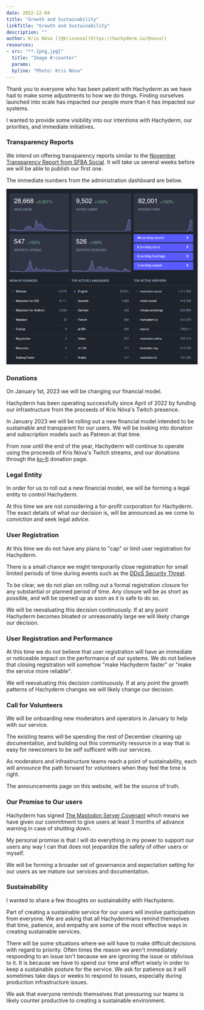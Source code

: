 ```yaml
---
date: 2022-12-04
title: "Growth and Sustainability"
linkTitle: "Growth and Sustainability"
description: ""
author: Kris Nóva ([@krisnova](https://hachyderm.io/@nova))
resources:
- src: "**.{png,jpg}"
  title: "Image #:counter"
  params:
  byline: "Photo: Kris Nóva"
---
```


Thank you to everyone who has been patient with Hachyderm as we have had to make some adjustments to how we do things.
Finding ourselves launched into scale has impacted our people more than it has impacted our systems.

I wanted to provide some visibility into our intentions with Hachyderm, our priorities, and immediate initiatives. 

### Transparency Reports

We intend on offering transparency reports similar to the [November Transparency Report from SFBA Social](https://hub.sfba.social/2022/12/02/transparency-report-november-2022/). 
It will take us several weeks before we will be able to publish our first one.

The immediate numbers from the administration dashboard are below.

![img.png](img.png)

### Donations

On January 1st, 2023 we will be changing our financial model.

Hachyderm has been operating successfully since April of 2022 by funding our infrastructure from the proceeds of Kris Nóva's Twitch presence. 

In January 2023 we will be rolling out a new financial model intended to be sustainable and transparent for our users. 
We will be looking into donation and subscription models such as Patreon at that time.

From now until the end of the year, Hachyderm will continue to operate using the proceeds of Kris Nóva's Twitch streams, and our donations through the [ko-fi](https://ko-fi.com/krisnovalive) donation page.

### Legal Entity 

In order for us to roll out a new financial model, we will be forming a legal entity to control Hachyderm.

At this time we are not considering a for-profit corporation for Hachyderm.
The exact details of what our decision is, will be announced as we come to conviction and seek legal advice.

### User Registration 

At this time we do not have any plans to "cap" or limit user registration for Hachyderm.

There is a small chance we might temporarily close registration for small limited periods of time during events such as the [DDoS Security Threat](https://hachyderm.io/@nova/109451616906969285).

To be clear, we do not plan on rolling out a formal registration closure for any substantial or planned period of time.
Any closure will be as short as possible, and will be opened up as soon as it is safe to do so.

We will be reevaluating this decision continuously. If at any point Hachyderm becomes bloated or unreasonably large we will likely change our decision.

### User Registration and Performance 

At this time we do not believe that user registration will have an immediate or noticeable impact on the performance of our systems.
We do not believe that closing registration will somehow "make Hachyderm faster" or "make the service more reliable".

We will reevaluating this decision continuously. If at any point the growth patterns of Hachyderm changes we will likely change our decision.

### Call for Volunteers

We will be onboarding new moderators and operators in January to help with our service. 

The existing teams will be spending the rest of December cleaning up documentation, and building out this community resource in a way that is easy for newcomers to be self sufficent with our services.

As moderators and infrastructure teams reach a point of sustainability, each will announce the path forward for volunteers when they feel the time is right.

The announcements page on this website, will be the source of truth.

### Our Promise to Our users

Hachyderm has signed [The Mastodon Server Covenant](https://joinmastodon.org/covenant) which means we have given our commitment to give users at least 3 months of advance warning in case of shutting down. 

My personal promise is that I will do everything in my power to support our users any way I can that does not jeopardize the safety of other users or myself.

We will be forming a broader set of governance and expectation setting for our users as we mature our services and documentation.

### Sustainability 

I wanted to share a few thoughts on sustainability with Hachyderm. 

Part of creating a sustainable service for our users will involve participation from everyone.
We are asking that all Hachydermians remind themselves that time, patience, and empathy are some of the most effective ways in creating sustainable services.

There will be some situations where we will have to make difficult decisions with regard to priority. 
Often times the reason we aren't immediately responding to an issue isn't because we are ignoring the issue or oblivious to it. It is because we have to spend our time and effort wisely in order to keep a sustainable posture for the service.
We ask for patience as it will sometimes take days or weeks to respond to issues, especially during production infrastructure issues.

We ask that everyone reminds themselves that pressuring our teams is likely counter productive to creating a sustainable environment.
